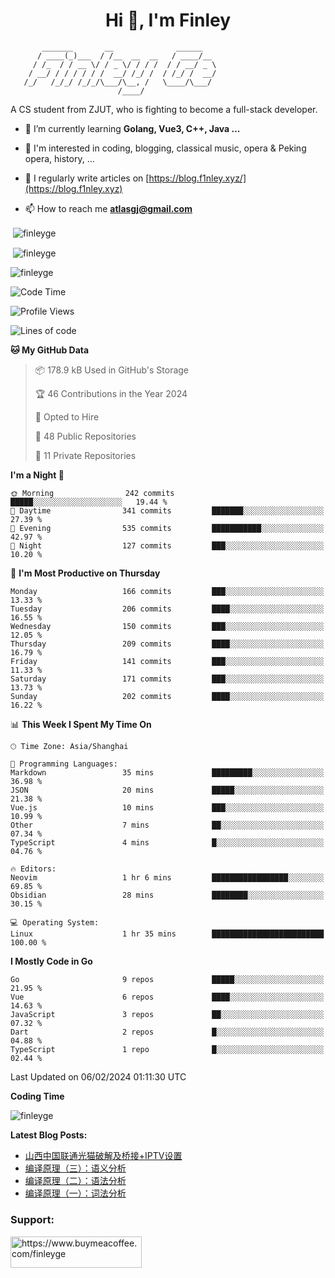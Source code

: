 <h1 align="center">Hi 👋, I'm Finley</h1>

```text
       _______       __              ______   
      / ____(_)___  / /__  __  __   / ____/__ 
     / /_  / / __ \/ / _ \/ / / /  / / __/ _ \
    / __/ / / / / / /  __/ /_/ /  / /_/ /  __/
   /_/   /_/_/ /_/_/\___/\__, /   \____/\___/
                        /____/                
```

<p align="left">

A CS student from ZJUT,
who is fighting to become a full-stack developer.

</p>

<p align="left">

- 🌱 I’m currently learning **Golang, Vue3, C++, Java ...**

- 🧠 I'm interested in coding, blogging, classical music, opera & Peking opera, history, ...

- 📝 I regularly write articles on [https://blog.f1nley.xyz/](https://blog.f1nley.xyz)

- 📫 How to reach me **atlasgj@gmail.com**

</p>

<p>&nbsp;<img align="center" src="https://github-readme-stats.vercel.app/api/top-langs/?username=finleyge&show_icons=true&locale=en&hide=javascript,html,tex" alt="finleyge" /></p>

<p>&nbsp;<img align="center" src="https://github-readme-stats.vercel.app/api?username=finleyge&show_icons=true&locale=en" alt="finleyge" /></p>

<p><img align="center" src="https://github-readme-streak-stats.herokuapp.com/?user=finleyge&" alt="finleyge" /></p>

<!--START_SECTION:waka-->
![Code Time](http://img.shields.io/badge/Code%20Time-1%2C151%20hrs%2041%20mins-blue)

![Profile Views](http://img.shields.io/badge/Profile%20Views-0-blue)

![Lines of code](https://img.shields.io/badge/From%20Hello%20World%20I%27ve%20Written-916.5%20thousand%20lines%20of%20code-blue)

**🐱 My GitHub Data** 

> 📦 178.9 kB Used in GitHub's Storage 
 > 
> 🏆 46 Contributions in the Year 2024
 > 
> 💼 Opted to Hire
 > 
> 📜 48 Public Repositories 
 > 
> 🔑 11 Private Repositories 
 > 
**I'm a Night 🦉** 

```text
🌞 Morning                242 commits         █████░░░░░░░░░░░░░░░░░░░░   19.44 % 
🌆 Daytime                341 commits         ███████░░░░░░░░░░░░░░░░░░   27.39 % 
🌃 Evening                535 commits         ███████████░░░░░░░░░░░░░░   42.97 % 
🌙 Night                  127 commits         ███░░░░░░░░░░░░░░░░░░░░░░   10.20 % 
```
📅 **I'm Most Productive on Thursday** 

```text
Monday                   166 commits         ███░░░░░░░░░░░░░░░░░░░░░░   13.33 % 
Tuesday                  206 commits         ████░░░░░░░░░░░░░░░░░░░░░   16.55 % 
Wednesday                150 commits         ███░░░░░░░░░░░░░░░░░░░░░░   12.05 % 
Thursday                 209 commits         ████░░░░░░░░░░░░░░░░░░░░░   16.79 % 
Friday                   141 commits         ███░░░░░░░░░░░░░░░░░░░░░░   11.33 % 
Saturday                 171 commits         ███░░░░░░░░░░░░░░░░░░░░░░   13.73 % 
Sunday                   202 commits         ████░░░░░░░░░░░░░░░░░░░░░   16.22 % 
```


📊 **This Week I Spent My Time On** 

```text
🕑︎ Time Zone: Asia/Shanghai

💬 Programming Languages: 
Markdown                 35 mins             █████████░░░░░░░░░░░░░░░░   36.98 % 
JSON                     20 mins             █████░░░░░░░░░░░░░░░░░░░░   21.38 % 
Vue.js                   10 mins             ███░░░░░░░░░░░░░░░░░░░░░░   10.99 % 
Other                    7 mins              ██░░░░░░░░░░░░░░░░░░░░░░░   07.34 % 
TypeScript               4 mins              █░░░░░░░░░░░░░░░░░░░░░░░░   04.76 % 

🔥 Editors: 
Neovim                   1 hr 6 mins         █████████████████░░░░░░░░   69.85 % 
Obsidian                 28 mins             ████████░░░░░░░░░░░░░░░░░   30.15 % 

💻 Operating System: 
Linux                    1 hr 35 mins        █████████████████████████   100.00 % 
```

**I Mostly Code in Go** 

```text
Go                       9 repos             █████░░░░░░░░░░░░░░░░░░░░   21.95 % 
Vue                      6 repos             ████░░░░░░░░░░░░░░░░░░░░░   14.63 % 
JavaScript               3 repos             ██░░░░░░░░░░░░░░░░░░░░░░░   07.32 % 
Dart                     2 repos             █░░░░░░░░░░░░░░░░░░░░░░░░   04.88 % 
TypeScript               1 repo              █░░░░░░░░░░░░░░░░░░░░░░░░   02.44 % 
```




 Last Updated on 06/02/2024 01:11:30 UTC
<!--END_SECTION:waka-->
**Coding Time**
<p>
       <img align="center" src="https://wakatime.com/share/@1f267603-cf28-47c9-a32c-2753500710e7/96d852e9-5832-42ff-acaa-a48a5371ba9d.svg" alt="finleyge" />
</p>

</p>


**Latest Blog Posts:**

<!-- BLOG-POST-LIST:START -->
- [山西中国联通光猫破解及桥接+IPTV设置](https://blog.f1nley.xyz/post/shanxi-china-unicom-optical-modem-crack-bridge-and-iptv/)
- [编译原理（三）：语义分析](https://blog.f1nley.xyz/post/compile/semantic-analysis/)
- [编译原理（二）：语法分析](https://blog.f1nley.xyz/post/compile/syntactic-analysis/)
- [编译原理（一）：词法分析](https://blog.f1nley.xyz/post/compile/lexical/)
<!-- BLOG-POST-LIST:END -->

<h3 align="left">Support:</h3>

<p align="left">

<a href="https://www.buymeacoffee.com/finleyge"> <img align="left" src="https://cdn.buymeacoffee.com/buttons/v2/default-yellow.png" height="50" width="210" alt="https://www.buymeacoffee.com/finleyge" />

</a>
</p>
